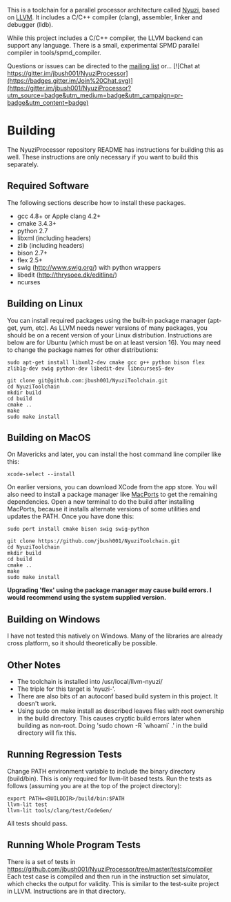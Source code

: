 This is a toolchain for a parallel processor architecture called
[Nyuzi](https://github.com/jbush001/NyuziProcessor), based on
[LLVM](http://llvm.org/).  It includes a C/C++ compiler (clang), assembler,
linker and debugger (lldb).

While this project includes a C/C++ compiler, the LLVM backend can support
any language.  There is a small, experimental SPMD parallel compiler in
tools/spmd_compiler.

Questions or issues can be directed to the [mailing list](https://groups.google.com/forum/#!forum/nyuzi-processor-dev) or...
[![Chat at https://gitter.im/jbush001/NyuziProcessor](https://badges.gitter.im/Join%20Chat.svg)](https://gitter.im/jbush001/NyuziProcessor?utm_source=badge&utm_medium=badge&utm_campaign=pr-badge&utm_content=badge)


# Building

The NyuziProcessor repository README has instructions for building this as
well. These instructions are only necessary if you want to build this
separately.

## Required Software

The following sections describe how to install these packages.

- gcc 4.8+ or Apple clang 4.2+
- cmake 3.4.3+
- python 2.7
- libxml (including headers)
- zlib (including headers)
- bison 2.7+
- flex 2.5+
- swig (http://www.swig.org/) with python wrappers
- libedit (http://thrysoee.dk/editline/)
- ncurses

## Building on Linux

You can install required packages using the built-in package manager (apt-get,
yum, etc). As LLVM needs newer versions of many packages, you should be on
a recent version of your Linux distribution. Instructions are below are for Ubuntu
(which must be on at least version 16). You may need to change the package names
for other distributions:

    sudo apt-get install libxml2-dev cmake gcc g++ python bison flex zlib1g-dev swig python-dev libedit-dev libncurses5-dev

    git clone git@github.com:jbush001/NyuziToolchain.git
    cd NyuziToolchain
    mkdir build
    cd build
    cmake ..
    make
    sudo make install

## Building on MacOS

On Mavericks and later, you can install the host command line compiler like this:

    xcode-select --install

On earlier versions, you can download XCode from the app store. You will also
need to install a package manager like [MacPorts](https://www.macports.org/) to
get the remaining dependencies. Open a new terminal to do the build after
installing MacPorts, because it installs alternate versions of some utilities
and updates the PATH. Once you have done this:

    sudo port install cmake bison swig swig-python

    git clone https://github.com/jbush001/NyuziToolchain.git
    cd NyuziToolchain
    mkdir build
    cd build
    cmake ..
    make
    sudo make install

**Upgrading 'flex' using the package manager may cause build errors. I
would recommend using the system supplied version.**

## Building on Windows

I have not tested this natively on Windows. Many of the libraries are already cross
platform, so it should theoretically be possible.

## Other Notes

* The toolchain is installed into /usr/local/llvm-nyuzi/
* The triple for this target is 'nyuzi-'.
* There are also bits of an autoconf based build system in this project.  It doesn't work.
* Using sudo on make install as described leaves files with root ownership in
  the build directory. This causes cryptic build errors later when building as
  non-root. Doing 'sudo chown -R &#x60;whoami&#x60; .' in the build directory
  will fix this.

## Running Regression Tests

Change PATH environment variable to include the binary directory (build/bin). This is only required
for llvm-lit based tests. Run the tests as follows (assuming you are at the top of the project
directory):

```
export PATH=<BUILDDIR>/build/bin:$PATH
llvm-lit test
llvm-lit tools/clang/test/CodeGen/
```

All tests should pass.

## Running Whole Program Tests

There is a set of tests in
https://github.com/jbush001/NyuziProcessor/tree/master/tests/compiler Each test
case is compiled and then run in the instruction set simulator, which checks
the output for validity. This is similar to the test-suite project in LLVM.
Instructions are in that directory.

